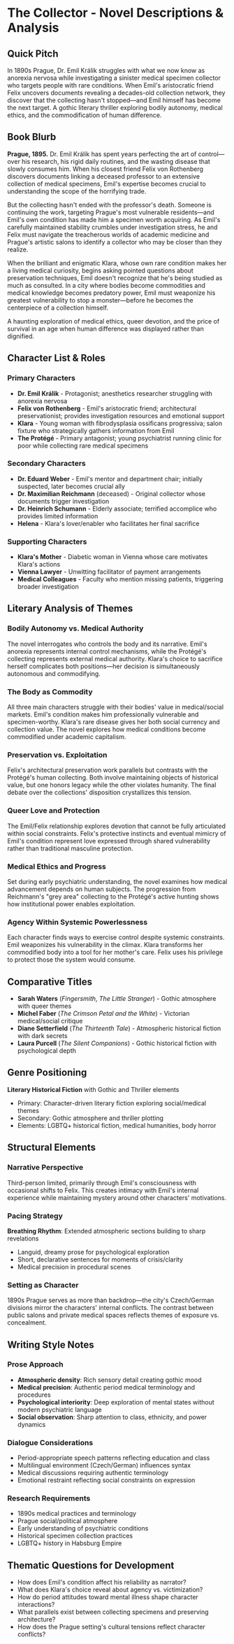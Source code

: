 # The Collector - Novel Descriptions & Analysis

## Quick Pitch
In 1890s Prague, Dr. Emil Králik struggles with what we now know as anorexia nervosa while investigating a sinister medical specimen collector who targets people with rare conditions. When Emil's aristocratic friend Felix uncovers documents revealing a decades-old collection network, they discover that the collecting hasn't stopped—and Emil himself has become the next target. A gothic literary thriller exploring bodily autonomy, medical ethics, and the commodification of human difference.

## Book Blurb
**Prague, 1895.** Dr. Emil Králik has spent years perfecting the art of control—over his research, his rigid daily routines, and the wasting disease that slowly consumes him. When his closest friend Felix von Rothenberg discovers documents linking a deceased professor to an extensive collection of medical specimens, Emil's expertise becomes crucial to understanding the scope of the horrifying trade.

But the collecting hasn't ended with the professor's death. Someone is continuing the work, targeting Prague's most vulnerable residents—and Emil's own condition has made him a specimen worth acquiring. As Emil's carefully maintained stability crumbles under investigation stress, he and Felix must navigate the treacherous worlds of academic medicine and Prague's artistic salons to identify a collector who may be closer than they realize.

When the brilliant and enigmatic Klara, whose own rare condition makes her a living medical curiosity, begins asking pointed questions about preservation techniques, Emil doesn't recognize that he's being studied as much as consulted. In a city where bodies become commodities and medical knowledge becomes predatory power, Emil must weaponize his greatest vulnerability to stop a monster—before he becomes the centerpiece of a collection himself.

A haunting exploration of medical ethics, queer devotion, and the price of survival in an age when human difference was displayed rather than dignified.

## Character List & Roles

### Primary Characters
- **Dr. Emil Králik** - Protagonist; anesthetics researcher struggling with anorexia nervosa
- **Felix von Rothenberg** - Emil's aristocratic friend; architectural preservationist; provides investigation resources and emotional support
- **Klara** - Young woman with fibrodysplasia ossificans progressiva; salon fixture who strategically gathers information from Emil
- **The Protégé** - Primary antagonist; young psychiatrist running clinic for poor while collecting rare medical specimens

### Secondary Characters
- **Dr. Eduard Weber** - Emil's mentor and department chair; initially suspected, later becomes crucial ally
- **Dr. Maximilian Reichmann** (deceased) - Original collector whose documents trigger investigation
- **Dr. Heinrich Schumann** - Elderly associate; terrified accomplice who provides limited information
- **Helena** - Klara's lover/enabler who facilitates her final sacrifice

### Supporting Characters
- **Klara's Mother** - Diabetic woman in Vienna whose care motivates Klara's actions
- **Vienna Lawyer** - Unwitting facilitator of payment arrangements
- **Medical Colleagues** - Faculty who mention missing patients, triggering broader investigation

## Literary Analysis of Themes

### Bodily Autonomy vs. Medical Authority
The novel interrogates who controls the body and its narrative. Emil's anorexia represents internal control mechanisms, while the Protégé's collecting represents external medical authority. Klara's choice to sacrifice herself complicates both positions—her decision is simultaneously autonomous and commodifying.

### The Body as Commodity
All three main characters struggle with their bodies' value in medical/social markets. Emil's condition makes him professionally vulnerable and specimen-worthy. Klara's rare disease gives her both social currency and collection value. The novel explores how medical conditions become commodified under academic capitalism.

### Preservation vs. Exploitation
Felix's architectural preservation work parallels but contrasts with the Protégé's human collecting. Both involve maintaining objects of historical value, but one honors legacy while the other violates humanity. The final debate over the collections' disposition crystallizes this tension.

### Queer Love and Protection
The Emil/Felix relationship explores devotion that cannot be fully articulated within social constraints. Felix's protective instincts and eventual mimicry of Emil's condition represent love expressed through shared vulnerability rather than traditional masculine protection.

### Medical Ethics and Progress
Set during early psychiatric understanding, the novel examines how medical advancement depends on human subjects. The progression from Reichmann's "grey area" collecting to the Protégé's active hunting shows how institutional power enables exploitation.

### Agency Within Systemic Powerlessness
Each character finds ways to exercise control despite systemic constraints. Emil weaponizes his vulnerability in the climax. Klara transforms her commodified body into a tool for her mother's care. Felix uses his privilege to protect those the system would consume.

## Comparative Titles
- **Sarah Waters** (*Fingersmith*, *The Little Stranger*) - Gothic atmosphere with queer themes
- **Michel Faber** (*The Crimson Petal and the White*) - Victorian medical/social critique
- **Diane Setterfield** (*The Thirteenth Tale*) - Atmospheric historical fiction with dark secrets
- **Laura Purcell** (*The Silent Companions*) - Gothic historical fiction with psychological depth

## Genre Positioning
**Literary Historical Fiction** with Gothic and Thriller elements
- Primary: Character-driven literary fiction exploring social/medical themes
- Secondary: Gothic atmosphere and thriller plotting
- Elements: LGBTQ+ historical fiction, medical humanities, body horror

## Structural Elements

### Narrative Perspective
Third-person limited, primarily through Emil's consciousness with occasional shifts to Felix. This creates intimacy with Emil's internal experience while maintaining mystery around other characters' motivations.

### Pacing Strategy
**Breathing Rhythm**: Extended atmospheric sections building to sharp revelations
- Languid, dreamy prose for psychological exploration
- Short, declarative sentences for moments of crisis/clarity
- Medical precision in procedural scenes

### Setting as Character
1890s Prague serves as more than backdrop—the city's Czech/German divisions mirror the characters' internal conflicts. The contrast between public salons and private medical spaces reflects themes of exposure vs. concealment.

## Writing Style Notes

### Prose Approach
- **Atmospheric density**: Rich sensory detail creating gothic mood
- **Medical precision**: Authentic period medical terminology and procedures
- **Psychological interiority**: Deep exploration of mental states without modern psychiatric language
- **Social observation**: Sharp attention to class, ethnicity, and power dynamics

### Dialogue Considerations
- Period-appropriate speech patterns reflecting education and class
- Multilingual environment (Czech/German) influences syntax
- Medical discussions requiring authentic terminology
- Emotional restraint reflecting social constraints on expression

### Research Requirements
- 1890s medical practices and terminology
- Prague social/political atmosphere
- Early understanding of psychiatric conditions
- Historical specimen collection practices
- LGBTQ+ history in Habsburg Empire

## Thematic Questions for Development
- How does Emil's condition affect his reliability as narrator?
- What does Klara's choice reveal about agency vs. victimization?
- How do period attitudes toward mental illness shape character interactions?
- What parallels exist between collecting specimens and preserving architecture?
- How does the Prague setting's cultural tensions reflect character conflicts?
